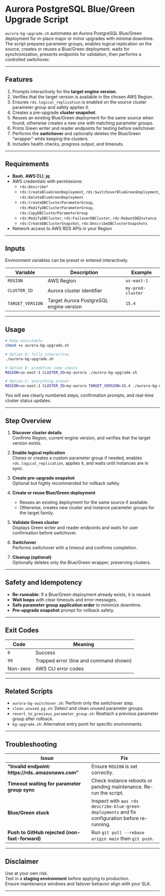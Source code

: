 # Aurora PostgreSQL Blue/Green Upgrade Script

`aurora-bg-upgrade.sh` automates an Aurora PostgreSQL Blue/Green deployment for in-place major or minor upgrades with minimal downtime.  
The script prepares parameter groups, enables logical replication on the source, creates or reuses a Blue/Green deployment, waits for synchronization, presents endpoints for validation, then performs a controlled switchover.

---

## Features

1. Prompts interactively for the **target engine version**.  
2. Verifies that the target version is available in the chosen AWS Region.  
3. Ensures `rds.logical_replication` is enabled on the source cluster parameter group and safely applies it.  
4. Creates a pre-upgrade **cluster snapshot**.  
5. Reuses an existing Blue/Green deployment for the same source when found, otherwise creates a new one with matching parameter groups.  
6. Prints Green writer and reader endpoints for testing before switchover.  
7. Performs the **switchover** and optionally deletes the Blue/Green “wrapper” while keeping the clusters.  
8. Includes health checks, progress output, and timeouts.

---

## Requirements

- **Bash**, **AWS CLI**, **jq**
- AWS credentials with permissions:
  - `rds:Describe*`
  - `rds:CreateBlueGreenDeployment`, `rds:SwitchoverBlueGreenDeployment`, `rds:DeleteBlueGreenDeployment`
  - `rds:CreateDBClusterParameterGroup`, `rds:ModifyDBClusterParameterGroup`, `rds:CopyDBClusterParameterGroup`
  - `rds:ModifyDBCluster`, `rds:FailoverDBCluster`, `rds:RebootDBInstance`
  - `rds:CreateDBClusterSnapshot`, `rds:DescribeDBClusterSnapshots`
- Network access to AWS RDS APIs in your Region

---

## Inputs

Environment variables can be preset or entered interactively.

| Variable | Description | Example |
|-----------|--------------|----------|
| `REGION` | AWS Region | `us-east-1` |
| `CLUSTER_ID` | Aurora cluster identifier | `my-prod-cluster` |
| `TARGET_VERSION` | Target Aurora PostgreSQL engine version | `15.4` |

---

## Usage

```bash
# Make executable
chmod +x aurora-bg-upgrade.sh

# Option A: fully interactive
./aurora-bg-upgrade.sh

# Option B: predefine some inputs
REGION=us-east-1 CLUSTER_ID=my-aurora ./aurora-bg-upgrade.sh

# Option C: everything preset
REGION=us-east-1 CLUSTER_ID=my-aurora TARGET_VERSION=15.4 ./aurora-bg-upgrade.sh
```

You will see clearly numbered steps, confirmation prompts, and real-time cluster status updates.

---

## Step Overview

1. **Discover cluster details**  
   Confirms Region, current engine version, and verifies that the target version exists.

2. **Enable logical replication**  
   Clones or creates a custom parameter group if needed, enables `rds.logical_replication`, applies it, and waits until instances are in sync.

3. **Create pre-upgrade snapshot**  
   Optional but highly recommended for rollback safety.

4. **Create or reuse Blue/Green deployment**  
   - Reuses an existing deployment for the same source if available.  
   - Otherwise, creates new cluster and instance parameter groups for the target family.

5. **Validate Green cluster**  
   Displays Green writer and reader endpoints and waits for user confirmation before switchover.

6. **Switchover**  
   Performs switchover with a timeout and confirms completion.

7. **Cleanup (optional)**  
   Optionally deletes only the Blue/Green wrapper, preserving clusters.

---

## Safety and Idempotency

- **Re-runnable**: If a Blue/Green deployment already exists, it is reused.  
- **Wait loops** with clear timeouts and error messages.  
- **Safe parameter group application order** to minimize downtime.  
- **Pre-upgrade snapshot** prompt for rollback safety.

---

## Exit Codes

| Code | Meaning |
|------|----------|
| `0` | Success |
| `99` | Trapped error (line and command shown) |
| Non-zero | AWS CLI error codes |

---

## Related Scripts

- `aurora-bg-switchover.sh`: Perform only the switchover step.  
- `clean_unused_pg.sh`: Detect and clean unused parameter groups.  
- `revert_to_previous_parameter_group.sh`: Reattach a previous parameter group after rollback.  
- `bg-upgrade.sh`: Alternative entry point for specific environments.

---

## Troubleshooting

| Issue | Fix |
|-------|-----|
| **“Invalid endpoint: https://rds..amazonaws.com”** | Ensure `REGION` is set correctly. |
| **Timeout waiting for parameter group sync** | Check instance reboots or pending maintenance. Re-run the script. |
| **Blue/Green stuck** | Inspect with `aws rds describe-blue-green-deployments` and fix configuration before re-running. |
| **Push to GitHub rejected (non-fast-forward)** | Run `git pull --rebase origin main` then `git push`. |

---

## Disclaimer

Use at your own risk.  
Test in a **staging environment** before applying to production.  
Ensure maintenance windows and failover behavior align with your SLA.

---

